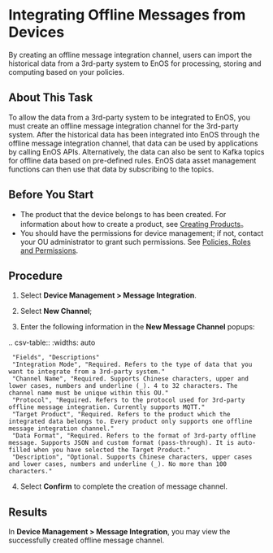 # Integrating Offline Messages from Devices

By creating an offline message integration channel, users can import the historical data from a 3rd-party system to EnOS for processing, storing and computing based on your policies.

## About This Task

To allow the data from a 3rd-party system to be integrated to EnOS, you must create an offline message integration channel for the 3rd-party system. After the historical data has been integrated into EnOS through the offline message integration channel, that data can be used by applications by calling EnOS APIs. Alternatively, the data can also be sent to Kafka topics for offline data based on pre-defined rules. EnOS data asset management functions can then use that data by subscribing to the topics.

## Before You Start

- The product that the device belongs to has been created. For information about how to create a product, see [Creating Products](creating_product)。
- You should have the permissions for device management; if not, contact your OU administrator to grant such permissions. See [Policies, Roles and Permissions](/docs/iam/en/latest/access_policy).

## Procedure

1. Select **Device Management > Message Integration**.

2. Select **New Channel**;

3. Enter the following information in the **New Message Channel** popups:

  .. csv-table::
     :widths: auto

     "Fields", "Descriptions"
     "Integration Mode", "Required. Refers to the type of data that you  want to integrate from a 3rd-party system."
     "Channel Name", "Required. Supports Chinese characters, upper and lower cases, numbers and underline (_). 4 to 32 characters. The channel name must be unique within this OU."
     "Protocol", "Required. Refers to the protocol used for 3rd-party offline message integration. Currently supports MQTT."
     "Target Product", "Required. Refers to the product which the integrated data belongs to. Every product only supports one offline message integration channel."
     "Data Format", "Required. Refers to the format of 3rd-party offline message. Supports JSON and custom format (pass-through). It is auto-filled when you have selected the Target Product."
     "Description", "Optional. Supports Chinese characters, upper cases and lower cases, numbers and underline (_). No more than 100 characters."

4. Select **Confirm** to complete the creation of message channel.

## Results

In **Device Management > Message Integration**, you may view the successfully created offline message channel.




